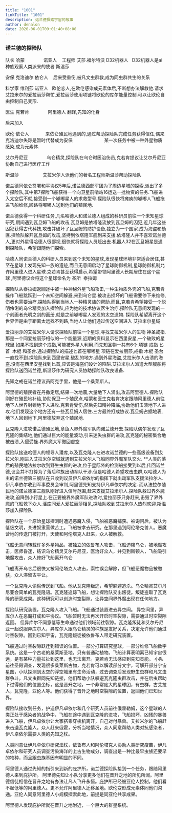 ```yaml
---
title: "1001"
linkTitle: "1001"
description: 诺兰德探索宇宙的故事
author: denalon
date: 2020-06-01T09:01:40+08:00
---
```



### 诺兰德的探险队

队长 哈蒙               诺亚人 
 
工程师 艾莎.福尔特沃 D32机器人   D32机器人是ai种族观察人类派来的使者 斯温莎

安保 克洛迪尔 依仑人    后来受重伤,被凡文虫群救,成为同虫群共生的关系

科学家 维利莎 诺亚人     欧伦恋人,在欧伦感染成元素体后,不断想办法解救他.请求艾拉米尔的爱拉丽莎帮忙,爱拉丽莎使用项链将欧伦的库尔能量控制.可以让欧伦自由控制自己变形.

医生 克若肯               阿里德人 翻译,先知的化身

后来加入 

欧伦 依仑人             来依仑殖民地遇到的,通过帮助探险队完成任务获得信任,偶来克洛迪尔失踪是暂时代替成为安保
                        某一次任务中被一种外星物质感染,成为元素体.

艾尔丹尼亚               乌仑精灵,探险队在乌仑时医治伤员,克若肯提议让艾尔丹尼亚协助自己进行医疗工作

斯温莎                   艾拉米尔人派他们的著名工程师斯温莎帮助探险队



诺兰德同依仑签署和平协议5年后,诺兰德西部军团为了周边星域的探索,派出了多个探险队,其中第7探险飞船获得一个向卫星前哨站16运送一批物资的任务.飞船进入太空后不就,接受到一个嘟嘟星人的求救型号.探险队很快将瘫痪的嘟嘟人飞船拖进飞船维修,顺路将嘟嘟人送到他们的殖民地.

诺兰德获得一个科研任务,几名哈德人和诺兰德人组成的科研员前往一个未知星球研究,期间遇到瓦旦姆飞船的攻击,瓦旦姆是依塔隆流放到瓦旦姆的囚犯,近几年这些囚犯获得古代科技,攻击并破坏了瓦旦姆的防护设备,独立为一个国家.成为海盗和劫匪.探险队躲开瓦旦姆的攻击,坚持到依塔隆军舰到来支援.依塔隆人并不喜欢诺兰德人,更对外星得哈德人很鄙视,很快就将探险人员赶出去.机器人32在瓦旦姆星是遇到探险队，希望跟随他们探索。

哈德人同诺兰德人的科研人员来到这个未知的星球,发现星球环境非常适合居住,甚至在星球上发现先知一族的遗迹,而且无意间启动了星球防御机制,星球防御机制允许阿里德人进入星球.克若肯甚至获得启示,希望带领阿里德人长期居住在这个星球 ,阿里德议会将这个星球命名为 圣所  泰拉姆

探险队从泰拉姆返回途中被一种神秘外星飞船攻击,一种生物质外壳的飞船,克若肯操作飞船跳跃到一个未知空间躲避,来到乌仑星.被攻击损坏的飞船需要停下来维修,伤者也需要治疗.探险队得到当地人一种精灵族的帮助.而且,克若肯希望接受一个聪明伶俐的乌仑精灵加入探险队,应为她的技术协议医生治疗.探险队无意间发现的一个刻画者光明之剑的画册,就是之前嘟嘟星人发现的太空遗物. 探险队希望离开这个世界但是由于距离太远找不到路,当地人让他们通过传送空间进入 艾拉米尔星域

爱拉丽莎的艾拉米尔人请求探险队前往一个星球,寻找艾拉米尔人的生物 神圣戒指.那是一个同爱拉丽莎相似的一个能量源,近期的资料显示在西里安星,一个破败的星球里.如果不找到这个戒指,可能被外星人利用.而先知圣物一共有6个.项链 戒指 匕首  木棍 和圣台.通过探险队的描述匕首在嘟嘟星 项链在爱拉丽莎,戒指 木棍 圣台一直找不到.探险队来到西里安星,破乱的地方.遇到外星海盗,艾拉米尔人击溃的海盗.没有在西里安星找到匕首,应该是海盗们设计的陷阱.艾拉米尔人派遣大型舰船将探险队送回诺兰德,斯温莎作为研究人员协助探险队改良设备.

先知之戒在诺兰德议员阿克手里，他是一个桑莱斯人。

阿里德的殖民者在丹撒定居,结果一次地震,大量地下人涌出,攻击阿里德人.探险队刚好在殖民地补给,协助保卫一个殖民点,哈蒙和医生克若肯决定跟随阿里德人前往地下人世界封锁地下人进攻.克若肯受伤,然后先知精神降临,协助他们击溃地下人进攻.他们发现这个地方还有一些瓦旦姆人居住.三方最终打成协议.瓦旦姆占据地表,地下人回到地下,阿里德放弃这个殖民地.

瓦克隆人进攻诺兰德殖民地,章鱼人界外魔军队向诺兰德开去.探险队偶尔发现了瓦克隆的集结地,他们通过巨大的能量波动,引来迷失虫群的进攻,瓦克隆的秘密集合地被击溃,入侵受挫.界外魔大军撤回虚空

探险队接送哈德人的领导人潘库,以及瓦克隆人在进攻诺兰德的一些高级设备到艾拉米尔.刚进入艾拉米尔空域就遇到艾拉米尔人飞船同界外魔军队交火.
**人类的落后的殖民地法拉尔收到野生虫群的进攻,位于星际外的检测船接受到以后,传回诺兰德,议会并不打算为了落后种族出动军队干涉.但是哈德人希望攻击虫群,以哈德人为主的诺兰德第三舰队在只收到议员伊凡卓依尔的指挥下就出动军队支援法拉尔人.伊凡卓依尔收到军事委员会审判,阿里德先知支持伊凡卓依尔的决定.
而从法拉尔殖民地的诺兰德第三舰队刚好进入信号范围,赶来支援艾拉米尔人.探险队躲过界外魔进攻,迫降到小行星上.在正要被界外魔军队进攻时,爱拉丽莎只身赶来,击毁了界外魔的飞船救下众人.潘库同爱人爱拉丽莎相见,探险队收到艾拉米尔人热烈欢迎.斯温莎加入探险队.


探险队在一个原始星球探测时遭遇恶魔入侵，飞船被恶魔捕获。被询问后，被认为低级文明，关进奴隶营做苦工。飞船被拿去研究。在那里遇到阿伦塔克兽人。恶魔营地的传送门被打开，天使和阿伦塔克人赶来，众人被解救。


飞船无意间转载许多外星物品，被独立的依鲁布人攻击，飞船迫降乌仑，被地魔攻击，医师昏迷，结识乌仑精灵艾尔丹尼亚，医治好众人，并见到斯顿人，飞船吸引地魔攻击，众人修好飞船离开乌仑

飞船离开乌仑后很快又被阿伦塔克人攻击，索性误会解除，但飞船恶魔物品被缴获，众人滞留古平让。


一个瓦克隆人偷偷传送到飞船。他从瓦克隆叛逃，希望躲避追杀。乌仑精灵艾尔丹尼亚会简单的瓦克隆语。瓦克隆追踪飞船，想让探险队交出叛徒。叛徒盗取了瓦克隆的研究成果。这种研究可以创造时空裂隙，让异空间界外魔出现在任何地方。

探险队研究装置，瓦克隆人攻入飞船。飞船通过装置进去异空间。
异空间里，异库尔人在恶魔打成和平协议。飞船暂时无法再次开启时空裂隙，需要通过时空裂隙返回。
但异库尔不同意低等生命通过他们领域前往裂隙。瓦克隆叛徒和艾尔丹尼亚一起说服异库尔人，异库尔人跟乌仑精灵的种族是友好关系，决定允许他们通过时空裂隙。回到已知宇宙，瓦克隆叛徒被依鲁布人带走研究装置。


飞船通过时空裂隙跃迁到错误的位置。一部分打算研究星球，一部分维修飞船数字系统。这是一个古老的桑莱斯圣地，只有普通动植物。飞船计算表明离已知宇宙很远，是有某种力量拉扯到这里，也无法离开。克若肯无法感应到先知灵能。
小队前往圣殿调查，发现很多桑莱斯古物，克若肯可以解读部分文字，可解开部分宇宙星图，小队探测到太空的浮空城里有生命活动，过去调查后发现野生虫群和凡文虫群争斗，凡文虫群同先知链接，他们帮助小队躲避瓦克隆虫群攻击，并在后虫帮助下过得他们的位置坐标，这是晋升之地，一个非常庞大的星球团，有虫群，古艾拉人，瓦克隆，亚伦人等。他们获得了晋升之地时空裂隙的位置，返回他们已知世界。

探险队接收到任务，护送伊凡卓依尔和几个研究人员前往俄霍勒姆，这个星球的人类正处于感染者的战争中，飞船在途中遇到瓦克隆的进攻，飞船损坏，凶残的暴兽进入飞船，伊凡卓依尔让大家搭乘穿梭机离开，自己对付暴兽。艾拉米尔的飞船赶来击退瓦克隆人。众人赶来俄霍，分析当地情况，众人同意帮助人类对抗感染者，伊凡卓依尔需要人类的先知之杖。

人类同意让伊凡卓依尔研究法杖，依鲁布人和阿伦塔克人协助人类研究疫苗，伊凡卓依尔和研究人员调查污染海洋的上古生物成分，调查出是一种比最早虫族还要早的物种，而且跟虫族基因有明显的不同。


阿里德人通过先知的指引来到新的庇护所，诺兰德探险队接到一个任务，跟随阿里德人来到庇护所。
阿里德先知让小队分享更多他们在晋升之地的所见所闻。阿里德信徒相信在晋升之地有办法让凡人飞升永恒。庇护所已经被亚伦人控制，他们看不起低等的阿里德人。更不允许阿里德人迁移圣地。欧伦变形成元素体同他们沟通。亚伦人同意阿里德人小规模探索此地，前提是同亚伦共享成果。

阿里德人发现庇护所就在晋升之地附近，一个巨大的群星系统。






